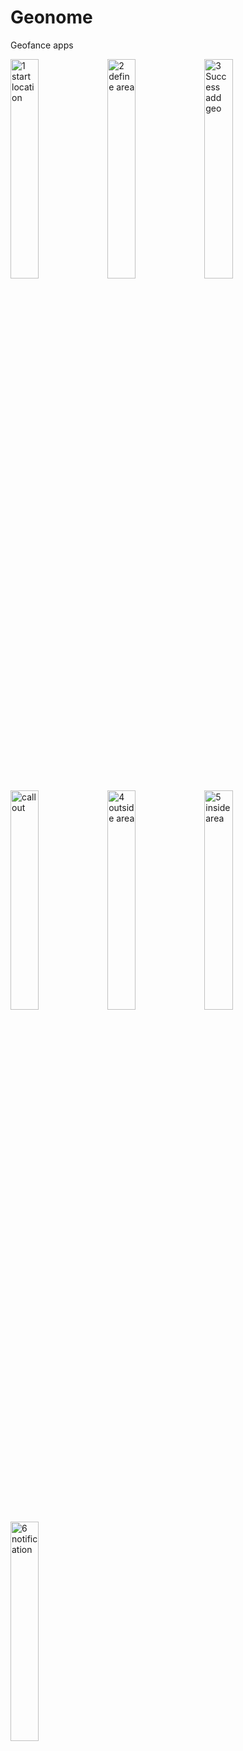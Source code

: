 # Geonome
Geofance apps

<img width="30%" alt="1  start location" src="https://user-images.githubusercontent.com/34307518/101170758-778f0c80-3671-11eb-80fb-3f54060f4393.png">
<img width="30%" alt="2  define area" src="https://user-images.githubusercontent.com/34307518/101170753-752cb280-3671-11eb-8f09-6257278ce72c.png">
<img width="30%" alt="3  Success add geo" src="https://user-images.githubusercontent.com/34307518/101170756-765ddf80-3671-11eb-9233-466dc4344bde.png">
<img width="30%" alt="callout" src="https://user-images.githubusercontent.com/34307518/101177019-e5d7cd00-3679-11eb-807c-6b1fe6c10058.png">
<img width="30%" alt="4  outside area" src="https://user-images.githubusercontent.com/34307518/101170740-7362ef00-3671-11eb-8488-6fd37bd51d2a.png">
<img width="30%" alt="5  inside area" src="https://user-images.githubusercontent.com/34307518/101170747-74941c00-3671-11eb-80f2-e1177c56b6dc.png">
<img width="30%" alt="6  notification" src="https://user-images.githubusercontent.com/34307518/101170718-6cd47780-3671-11eb-9db7-ad6479ca3eb1.png">
